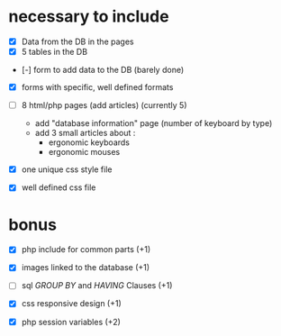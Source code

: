 
# necessary to include

 - [x] Data from the DB in the pages
 - [x] 5 tables in the DB
 - [-] form to add data to the DB (barely done)
 - [x] forms with specific, well defined formats

 - [ ] 8 html/php pages (add articles) (currently 5)
    - add "database information" page (number of keyboard by type)
    - add 3 small articles about :
        - ergonomic keyboards
        - ergonomic mouses

 - [x] one unique css style file
 - [x] well defined css file

# bonus

 - [x] php include for common parts        (+1)
 - [x] images linked to the database       (+1)
 - [ ] sql _GROUP BY_ and _HAVING_ Clauses     (+1)
 - [x] css responsive design               (+1)
 - [x] php session variables               (+2)



